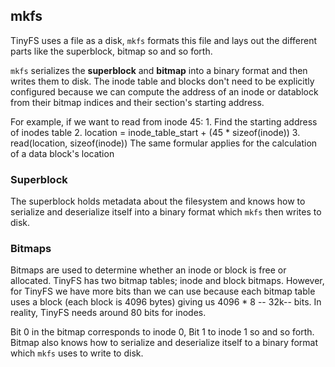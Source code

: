 ## mkfs

TinyFS uses a file as a disk, `mkfs` formats this file and lays out the different parts like the superblock,
bitmap so and so forth.

`mkfs` serializes the **superblock** and **bitmap** into a binary format and then writes them to disk.
The inode table and blocks don't need to be explicitly configured because we can compute the address
of an inode or datablock from their bitmap indices and their section's starting address.

For example, if we want to read from inode 45:
    1. Find the starting address of inodes table 
    2. location = inode_table_start + (45 * sizeof(inode))
    3. read(location, sizeof(inode))
The same formular applies for the calculation of a data block's location

### Superblock

The superblock holds metadata about the filesystem and knows how to serialize and deserialize itself into a binary format
which `mkfs` then writes to disk.

### Bitmaps

Bitmaps are used to determine whether an inode or block is free or allocated. TinyFS has two bitmap tables; inode and 
block bitmaps. However, for TinyFS we have more bits than we can use because each bitmap table uses a block (each block
is 4096 bytes) giving us 4096 * 8 -- 32k-- bits. In reality, TinyFS needs around 80 bits for inodes.

Bit 0 in the bitmap corresponds to inode 0, Bit 1 to inode 1 so and so forth. Bitmap also knows how to serialize and 
deserialize itself to a binary format which `mkfs` uses to write to disk.
